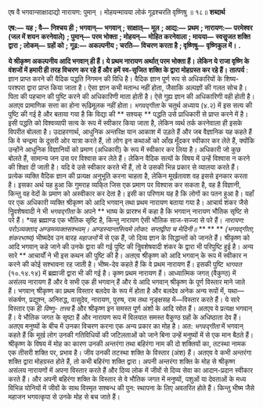  

एष वै भगवान्साक्षादाद्यो नारायण: पुमान् । मोहयन्मायया लोकं गूढश्चरति वृष्णिषु ॥ १८॥ **शब्दार्थ** 

**एष:—** **यह** **; वै—** **निश्चय ही** **; भगवान्—** **भगवान्** **; साक्षात्—** **मूल** **; आद्य:—** **प्रथम** **; नारायण:—** **परमेश्वर (जल में शयन** **करनेवाले)** **; पुमान्—** **परम भोक्ता** **; मोहयन्—** **मोहित करनेवाला** **; मायया—** **स्वसॢजत शक्ति द्वारा** **; लोकम्—** **ग्रहों को** **;** **गूढ:—** **अकल्पनीय** **; चरति—** **विचरण करता है** **; वृष्णिषु—** **वृष्णिकुल में।** **.** 

**ये श्रीकृष्ण अकल्पनीय आदि भगवान् ही हैं। ये प्रथम नारायण अर्थात् परम भोक्ता हैं।** **लेकिन ये राजा वृष्णि के वंशजों में हमारी ही तरह विचरण कर रहे हैं और हमें स्व-सृजित** **शक्ति के द्वारा मोहग्रस्त कर रहे हैं।** **तात्पर्य** : ज्ञान प्राप्त करने की वैदिक पद्धति निगमन की विधि है। वैदिक ज्ञान पूर्ण रूप से अधिकारियों के शिष्य-परश्परा द्वारा प्राप्त किया जाता है। ऐसा ज्ञान कभी मतान्ध नहीं होता, जैसाकि अल्पज्ञों की गलत सोच है। पिता की पहचान की पुष्टि करने की अधिकारिणी माता होती है। ऐसे गुह्य ज्ञान की अधिकारिणी वही होती है। अतएव प्रामाणिक सत्ता का होना रूढि़मूलक नहीं होता। *भगवद्गीता* के चतुर्थ अध्याय (४.२) में इस सत्य की पुष्टि की गई है और बताया गया है कि विद्या की ** सश्यक् ** पद्धति उसे प्राधिकारी से प्राप्त करने में है। इसी पद्धति को विश्वव्यापी सत्य के रूप में स्वीकार किया जाता है, लेकिन व्यर्थ तर्क करनेवाला ही इसके विपरीत बोलता है। उदाहरणार्थ, आधुनिक अन्तरिक्ष यान आकाश में उड़ते हैं और जब वैज्ञानिक यह कहते हैं कि वे चन्द्रमा के दूसरी ओर यात्रा करते हैं, तो लोग इन कथाओं को आँख मूँदकर स्वीकार कर लेते हैं, क्योंकि उन्होंने आधुनिक विज्ञानियों को प्रमाण (अधिकारी) के रूप में स्वीकार कर लिया है। अधिकारी जो कुछ बोलते हैं, सामान्य जन उस पर विश्वास कर लेते हैं। लेकिन वैदिक सत्यों के विषय में उन्हें विश्वास न करने की शिक्षा दी जाती है। यदि वे उसे स्वीकार करते भी हैं, तो वे उसकी भिन्न प्रकार से व्यालया करते हैं। प्रत्येक व्यक्ति वैदिक ज्ञान की प्रत्यक्ष अनुभूति करना चाहता है, लेकिन मूर्खतावश वह इससे इनकार करता है। इसका अर्थ यह हुआ कि गुमराह व्यकि्त जिस एक प्रमाण पर विश्वास कर सकता है, वह है विज्ञानी, किन्तु वह वेदों के प्रमाण को अस्वीकार कर देता है। इसी का परिणाम यह है कि लोगों का पतन हुआ है। यहाँ पर एक अधिकारी व्यक्ति श्रीकृष्ण को आदि भगवान् तथा प्रथम नारायण बताया गया है। आचार्य शंकर जैसे निॢवशेषवादी ने भी *भगवद्गीता* के अपने ** भाष्य के प्रारश्भ में कहा है कि भगवान् नारायण भौतिक सृष्टि से परे हैं। *यह ब्रह्माण्ड एक भौतिक सृष्टि है, किन्तु नारायण ऐसी भौतिक साज-सज्जा से परे हैं। *नारायण: परोऽव्यक्ताद् अण्डमव्यक्तसश्भवम्।* *अण्डस्यान्तस्त्विमे लोका: सप्तद्वीपा च मेदिनी॥* ** ** ** *(भगवद्गीता, शंकरभाष्य)* भीष्मदेव उन बारह *महाजनों* में से एक हैं, जो दिव्य ज्ञान के सिद्धान्तों को जानते हैं। श्रीकृष्ण को आदि भगवान् कहे जाने की उनके द्वारा की गई पुष्टि की निॢवशेषवादी शंकर के द्वारा भी परिपुष्टि हुई है। अन्य सारे ** आचार्यों ने भी इस कथन की पुष्टि की है। अतएव श्रीकृष्ण को आदि भगवान् के रूप में स्वीकार न करने की कोई सश्भावना रह जाती है। भीष्म-देव कहते हैं कि वे प्रथम नारायण हैं। इसकी पुष्टि *भागवत* (१०.१४.१४) में ब्रह्माजी द्वारा भी की गई है। कृष्ण प्रथम नारायण हैं। आध्यात्मिक जगत् (वैकुण्ठ) में असंलय नारायण हैं और वे सभी एक ही भगवान् हैं और ये आदि भगवान् श्रीकृष्ण के पूर्ण विस्तार माने जाते हैं। भगवान् श्रीकृष्ण का प्रथम विस्तार बलदेव के रूप में होता है और बलदेव अनेक अन्य रूपों में, यथा—संकर्षण, प्रद्युश्न, अनिरुद्ध, वासुदेव, नारायण, पुरुष, राम तथा नृङ्क्षसह में—विस्तार करते हैं। ये सारे विस्तार एक ही *विष्णु-* *तत्त्व* हैं और श्रीकृष्ण इन समस्त पूर्ण अंशों के आदि स्रोत हैं। अतएव वे प्रत्यक्ष भगवान् हैं। वे भौतिक जगत के सृष्टा हैं और नारायण रूप में विलयात समस्त वैकुण्ठ ग्रहों के अधिष्ठाता देव हैं। अतएव मनुष्यों के बीच में उनका विचरण करना एक अन्य प्रकार का मोह है। अत: *भगवद्गीता* में भगवान् कहते हैं कि मूर्ख लोग उनकी गतिविधियों की जटिलताओं को जाने बिना उन्हें मनुष्यों में से एक मान बैठते हैं। श्रीकृष्ण के विषय में मोह का कारण उनकी अन्तरंगा तथा बहिरंगा नाम की दो शक्तियों का, तटस्था नामक एक तीसरी शक्ति पर, प्रभाव है। जीव उनकी तटस्था शक्ति के विस्तार (अंश) हैं। अतएव वे कभी अन्तरंगा शक्ति द्वारा मोहग्रस्त होते हैं, तो कभी बहिरंगा शक्ति द्वारा। अपनी अन्तरंगा शक्ति के मोह से श्रीकृष्ण असंलय नारायणों में अपना विस्तार करते हैं और दिव्य लोक में जीवों से दिव्य सेवा का आदान-प्रदान स्वीकार करते हैं। और अपनी बहिरंगा शक्ति के विस्तार से वे भौतिक जगत में मनुष्यों, पशुओं या देवताओं के मध्य विभिन्न योनियों में जीवों के साथ विस्मृत सश्बन्ध की पुन: स्थापना के लिए अवतरित होते हैं। किन्तु भीष्म जैसे महाजन भगवत्कृपा से उनके मोह से बच जाते हैं। 
